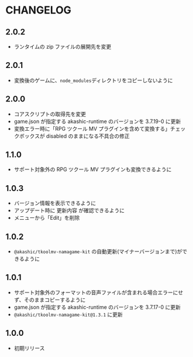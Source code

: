 # CHANGELOG

## 2.0.2
* ランタイムの zip ファイルの展開先を変更

## 2.0.1
* 変換後のゲームに、`node_modules`ディレクトリをコピーしないように

## 2.0.0
* コアスクリプトの取得先を変更
* game.json が指定する akashic-runtime のバージョンを 3.7.19-0 に更新
* 変換エラー時に「RPG ツクール MV プラグインを含めて変換する」チェックボックスが disabled のままになる不具合の修正

## 1.1.0
* サポート対象外の RPG ツクール MV プラグインも変換できるように

## 1.0.3
* バージョン情報を表示できるように
* アップデート時に 更新内容 が確認できるように
* メニューから「Edit」を削除

## 1.0.2
* `@akashic/tkoolmv-namagame-kit` の自動更新(マイナーバージョンまで)ができるように

## 1.0.1
* サポート対象外のフォーマットの音声ファイルが含まれる場合エラーにせず、そのままコピーするように
* game.json が指定する akashic-runtime のバージョンを 3.7.17-0 に更新
* `@akashic/tkoolmv-namagame-kit@1.3.1` に更新

## 1.0.0
* 初期リリース
